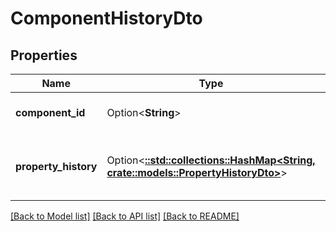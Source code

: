 # ComponentHistoryDto

## Properties

Name | Type | Description | Notes
------------ | ------------- | ------------- | -------------
**component_id** | Option<**String**> | The component id. | [optional]
**property_history** | Option<[**::std::collections::HashMap<String, crate::models::PropertyHistoryDto>**](PropertyHistoryDTO.md)> | The history for the properties of the component. | [optional]

[[Back to Model list]](../README.md#documentation-for-models) [[Back to API list]](../README.md#documentation-for-api-endpoints) [[Back to README]](../README.md)


